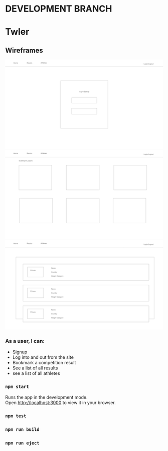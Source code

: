 # DEVELOPMENT BRANCH

# Twler

## Wireframes

![login page](./public/wireframes/login.png)
![results page](./public/wireframes/results.png)
![athletes page](./public/wireframes/athletes.png)

### As a user, I can:

- Signup
- Log into and out from the site
- Bookmark a competition result
- See a list of all results
- see a list of all athletes

### `npm start`

Runs the app in the development mode.\
Open [http://localhost:3000](http://localhost:3000) to view it in your browser.

### `npm test`

### `npm run build`

### `npm run eject`
